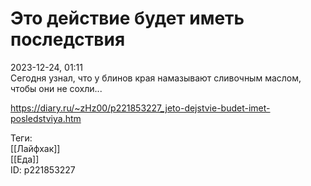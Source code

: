 Это действие будет иметь последствия
=====================================

   
 2023-12-24, 01:11   
  Сегодня узнал, что у блинов края намазывают сливочным маслом, чтобы они не сохли...   
    
 <https://diary.ru/~zHz00/p221853227_jeto-dejstvie-budet-imet-posledstviya.htm>   
   
 Теги:   
 [[Лайфхак]]   
 [[Еда]]   
 ID: p221853227
